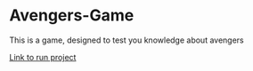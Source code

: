 # Avengers-Game
This is a game, designed to test you knowledge about avengers

[Link to run project](https://replit.com/@AmanUpadhyay4/Avengers-Game?embed=1&output=1)
